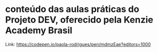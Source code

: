 # conteúdo das aulas práticas do Projeto DEV, oferecido pela Kenzie Academy Brasil 
Link: https://codepen.io/paola-rodrigues/pen/mdmzEae?editors=1000
